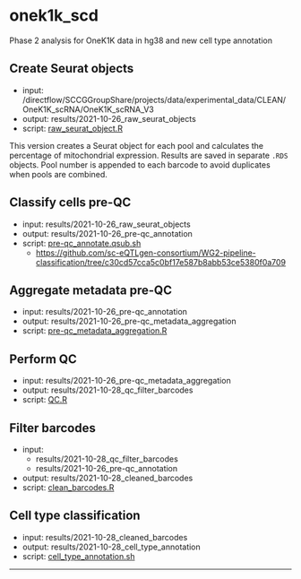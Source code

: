 # onek1k_scd

Phase 2 analysis for OneK1K data in hg38 and new cell type annotation

## Create Seurat objects

-   input: /directflow/SCCGGroupShare/projects/data/experimental_data/CLEAN/OneK1K_scRNA/OneK1K_scRNA_V3
-   output: results/2021-10-26_raw_seurat_objects
-   script: [raw_seurat_object.R](https://github.com/powellgenomicslab/onek1k_scd/blob/45e72279d3032c9ea2251e3ff9005c69de3a4527/bin/raw_seurat_object.R "45e7227")

This version creates a Seurat object for each pool and calculates the percentage of mitochondrial expression. Results are saved in separate `.RDS` objects. Pool number is appended to each barcode to avoid duplicates when pools are combined.


## Classify cells pre-QC

-   input: results/2021-10-26_raw_seurat_objects
-   output: results/2021-10-26_pre-qc_annotation
-   script: [pre-qc_annotate.qsub.sh](https://github.com/powellgenomicslab/onek1k_scd/blob/d3c4415d7036198ba384ef7862a3b85e1ff5b599/bin/pre-qc_annotate.qsub.sh "d3c4415")
    -   <https://github.com/sc-eQTLgen-consortium/WG2-pipeline-classification/tree/c30cd57cca5c0bf17e587b8abb53ce5380f0a709>

## Aggregate metadata pre-QC

- input: results/2021-10-26_pre-qc_annotation
- output: results/2021-10-26_pre-qc_metadata_aggregation
- script: [pre-qc_metadata_aggregation.R](https://github.com/powellgenomicslab/onek1k_scd/blob/32a8b61939231b51a10231c7e9ac199ff2906d08/bin/pre-qc_metadata_aggregation.R "32a8b61")

## Perform QC

- input: results/2021-10-26_pre-qc_metadata_aggregation
- output: results/2021-10-28_qc_filter_barcodes
- script: [QC.R](https://github.com/powellgenomicslab/onek1k_scd/blob/c1987d5baf8ad3db6d0e28ab60d6e54edebcd496/bin/QC.R "c1987d5")

## Filter barcodes

- input: 
  + results/2021-10-28_qc_filter_barcodes
  + results/2021-10-26_pre-qc_annotation
- output: results/2021-10-28_cleaned_barcodes
- script: [clean_barcodes.R](https://github.com/powellgenomicslab/onek1k_scd/blob/8abca650c71fe75898f5c43371a8741475ef9dcb/bin/clean_barcodes.R "8abca65")


## Cell type classification

- input: results/2021-10-28_cleaned_barcodes
- output: results/2021-10-28_cell_type_annotation
- script: [cell_type_annotation.sh](https://github.com/powellgenomicslab/onek1k_scd/blob/b1fd2b2b4f4fd55b75de5faa3eb6d622fef4f39f/bin/cell_type_annotation.sh "b1fd2b2")

---